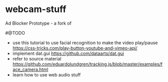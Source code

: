 # webcam-stuff
Ad Blocker Prototype - a fork of

#@TODO

* use this tutorial to use facial recognition to make the video play/pause https://css-tricks.com/play-button-youtube-and-vimeo-api/
* implement dat.gui https://github.com/dataarts/dat.gui
* refer to source material https://github.com/eduardolundgren/tracking.js/blob/master/examples/face_camera.html
* learn how to use web audio stuff
